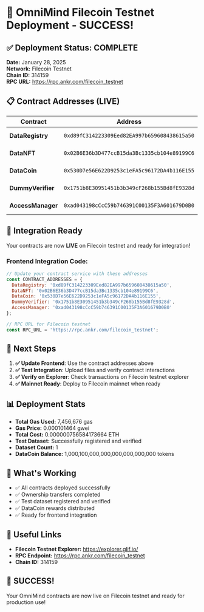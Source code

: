 # 🎉 OmniMind Filecoin Testnet Deployment - SUCCESS!

## ✅ Deployment Status: COMPLETE

**Date:** January 28, 2025  
**Network:** Filecoin Testnet  
**Chain ID:** 314159  
**RPC URL:** https://rpc.ankr.com/filecoin_testnet  

## 📋 Contract Addresses (LIVE)

| Contract | Address | Status |
|----------|---------|--------|
| **DataRegistry** | `0xd89fC314223309Eed82EA997b659608438615a50` | ✅ **DEPLOYED** |
| **DataNFT** | `0x02B6E36b3D477ccB15da3Bc1335cb104e89199C6` | ✅ **DEPLOYED** |
| **DataCoin** | `0x530D7e56E622D9253c1eFA5c96172DA4b116E155` | ✅ **DEPLOYED** |
| **DummyVerifier** | `0x1751b8E30951451b3b349cF268b155Bd8fE9328d` | ✅ **DEPLOYED** |
| **AccessManager** | `0xad043198cCcC59b746391C00135F3A601679D0B0` | ✅ **DEPLOYED** |

## 🚀 Integration Ready

Your contracts are now **LIVE** on Filecoin testnet and ready for integration!

### Frontend Integration Code:

```javascript
// Update your contract service with these addresses
const CONTRACT_ADDRESSES = {
  DataRegistry: '0xd89fC314223309Eed82EA997b659608438615a50',
  DataNFT: '0x02B6E36b3D477ccB15da3Bc1335cb104e89199C6',
  DataCoin: '0x530D7e56E622D9253c1eFA5c96172DA4b116E155',
  DummyVerifier: '0x1751b8E30951451b3b349cF268b155Bd8fE9328d',
  AccessManager: '0xad043198cCcC59b746391C00135F3A601679D0B0'
};

// RPC URL for Filecoin testnet
const RPC_URL = 'https://rpc.ankr.com/filecoin_testnet';
```

## 🔧 Next Steps

1. **✅ Update Frontend**: Use the contract addresses above
2. **✅ Test Integration**: Upload files and verify contract interactions
3. **✅ Verify on Explorer**: Check transactions on Filecoin testnet explorer
4. **✅ Mainnet Ready**: Deploy to Filecoin mainnet when ready

## 📊 Deployment Stats

- **Total Gas Used:** 7,456,676 gas
- **Gas Price:** 0.000101464 gwei  
- **Total Cost:** 0.000000756584173664 ETH
- **Test Dataset:** Successfully registered and verified
- **Dataset Count:** 1
- **DataCoin Balance:** 1,000,100,000,000,000,000,000,000 tokens

## 🎯 What's Working

- ✅ All contracts deployed successfully
- ✅ Ownership transfers completed
- ✅ Test dataset registered and verified
- ✅ DataCoin rewards distributed
- ✅ Ready for frontend integration

## 🔗 Useful Links

- **Filecoin Testnet Explorer:** https://explorer.glif.io/
- **RPC Endpoint:** https://rpc.ankr.com/filecoin_testnet
- **Chain ID:** 314159

## 🎉 SUCCESS!

Your OmniMind contracts are now live on Filecoin testnet and ready for production use!
